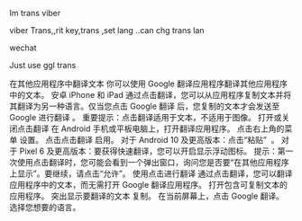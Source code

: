 Im trans viber


viber
Trans,,rit key,trans ,set lang ..can chg trans lan

wechat


Just use ggl trans


在其他应用程序中翻译文本
你可以使用 Google 翻译应用程序翻译其他应用程序中的文本。
安卓 iPhone 和 iPad
通过点击翻译，您可以从应用程序复制文本并将其翻译为另一种语言。仅当您点击 Google 翻译 后，您复制的文本才会发送至 Google 进行翻译 。
重要提示：点击翻译适用于文本，不适用于图像。
打开或关闭点击翻译
在 Android 手机或平板电脑上，打开翻译应用程序。
点击右上角的菜单 设置。
点击点击翻译 启用。
对于 Android 10 及更高版本：点击“粘贴”  。
对于 Pixel 6 及更高版本：要获得快速翻译，您可以开启显示浮动图标。
提示：第一次使用点击翻译时，您可能会看到一个弹出窗口，询问您是否要“在其他应用程序上显示”。要继续，请点击“允许”。
使用点击进行翻译
通过点击翻译，您可以翻译应用程序中的文本，而无需打开 Google 翻译应用程序。
打开包含可复制文本的应用程序。
突出显示要翻译的文本 复制。
在当前屏幕上，点击 Google 翻译。
选择您想要的语言。

